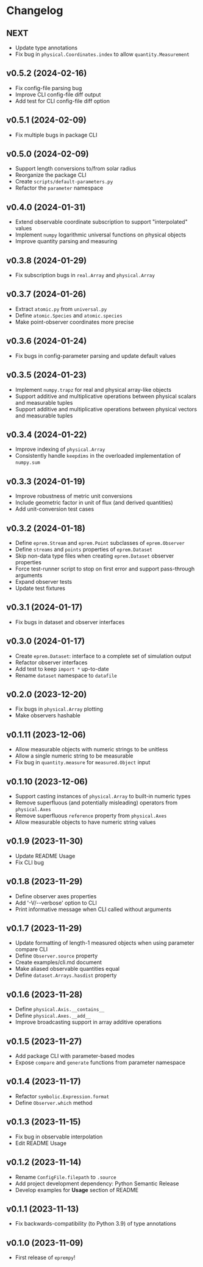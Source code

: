 <!-- Note to developers: version subheadings should have the form vX.Y.Z (YYYY-MM-DD) -->

# Changelog

## NEXT

- Update type annotations
- Fix bug in `physical.Coordinates.index` to allow `quantity.Measurement`

## v0.5.2 (2024-02-16)

- Fix config-file parsing bug
- Improve CLI config-file diff output
- Add test for CLI config-file diff option

## v0.5.1 (2024-02-09)

- Fix multiple bugs in package CLI

## v0.5.0 (2024-02-09)

- Support length conversions to/from solar radius
- Reorganize the package CLI
- Create `scripts/default-parameters.py`
- Refactor the `parameter` namespace

## v0.4.0 (2024-01-31)

- Extend observable coordinate subscription to support "interpolated" values
- Implement `numpy` logarithmic universal functions on physical objects
- Improve quantity parsing and measuring

## v0.3.8 (2024-01-29)

- Fix subscription bugs in `real.Array` and `physical.Array`

## v0.3.7 (2024-01-26)

- Extract `atomic.py` from `universal.py`
- Define `atomic.Species` and `atomic.species`
- Make point-observer coordinates more precise

## v0.3.6 (2024-01-24)

- Fix bugs in config-parameter parsing and update default values

## v0.3.5 (2024-01-23)

- Implement `numpy.trapz` for real and physical array-like objects
- Support additive and multiplicative operations between physical scalars and measurable tuples
- Support additive and multiplicative operations between physical vectors and measurable tuples

## v0.3.4 (2024-01-22)

- Improve indexing of `physical.Array`
- Consistently handle `keepdims` in the overloaded implementation of `numpy.sum`

## v0.3.3 (2024-01-19)

- Improve robustness of metric unit conversions
- Include geometric factor in unit of flux (and derived quantities)
- Add unit-conversion test cases

## v0.3.2 (2024-01-18)

- Define `eprem.Stream` and `eprem.Point` subclasses of `eprem.Observer`
- Define `streams` and `points` properties of `eprem.Dataset`
- Skip non-data type files when creating `eprem.Dataset` observer properties
- Force test-runner script to stop on first error and support pass-through arguments
- Expand observer tests
- Update test fixtures

## v0.3.1 (2024-01-17)

- Fix bugs in dataset and observer interfaces

## v0.3.0 (2024-01-17)

- Create `eprem.Dataset`: interface to a complete set of simulation output
- Refactor observer interfaces
- Add test to keep `import *` up-to-date
- Rename `dataset` namespace to `datafile`

## v0.2.0 (2023-12-20)

- Fix bugs in `physical.Array` plotting
- Make observers hashable

## v0.1.11 (2023-12-06)

- Allow measurable objects with numeric strings to be unitless
- Allow a single numeric string to be measurable
- Fix bug in `quantity.measure` for `measured.Object` input

## v0.1.10 (2023-12-06)

- Support casting instances of `physical.Array` to built-in numeric types
- Remove superfluous (and potentially misleading) operators from `physical.Axes`
- Remove superfluous `reference` property from `physical.Axes`
- Allow measurable objects to have numeric string values

## v0.1.9 (2023-11-30)

- Update README Usage
- Fix CLI bug

## v0.1.8 (2023-11-29)

- Define observer axes properties
- Add '-V/--verbose' option to CLI
- Print informative message when CLI called without arguments

## v0.1.7 (2023-11-29)

- Update formatting of length-1 measured objects when using parameter compare CLI
- Define `Observer.source` property
- Create examples/cli.md document
- Make aliased observable quantities equal
- Define `dataset.Arrays.hasdist` property

## v0.1.6 (2023-11-28)

- Define `physical.Axis.__contains__`
- Define `physical.Axes.__add__`
- Improve broadcasting support in array additive operations

## v0.1.5 (2023-11-27)

- Add package CLI with parameter-based modes
- Expose `compare` and `generate` functions from parameter namespace

## v0.1.4 (2023-11-17)

- Refactor `symbolic.Expression.format`
- Define `Observer.which` method

## v0.1.3 (2023-11-15)

- Fix bug in observable interpolation
- Edit README Usage

## v0.1.2 (2023-11-14)

- Rename `ConfigFile.filepath` to `.source`
- Add project development dependency: Python Semantic Release
- Develop examples for **Usage** section of README

## v0.1.1 (2023-11-13)

- Fix backwards-compatibility (to Python 3.9) of type annotations

## v0.1.0 (2023-11-09)

- First release of `eprempy`!
